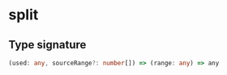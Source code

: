 # split

## Type signature

<!-- prettier-ignore-start -->
```typescript
(used: any, sourceRange?: number[]) => (range: any) => any
```
<!-- prettier-ignore-end -->

